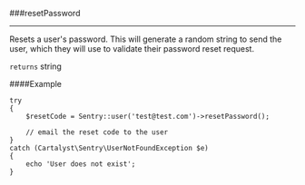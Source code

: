 <a id="resetPassword"></a>
###resetPassword

----------

Resets a user's password. This will generate a random string to send the user, which they will use to validate their password reset request.

`returns` string

####Example

	try
	{
		$resetCode = Sentry::user('test@test.com')->resetPassword();

		// email the reset code to the user
	}
	catch (Cartalyst\Sentry\UserNotFoundException $e)
	{
		echo 'User does not exist';
	}